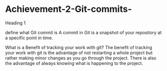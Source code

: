# Achievement-2-Git-commits-
Heading 1

define what Git commit is 
A commit in Git is a snapshot of your repository at a specific point in time. 

What is a Benefit of tracking your work with git?
The benefit of tracking your work with git is the advantage of not restarting a whole project but rather making minor changes as you go through the project. There is also the advantage of always knowing what is happening to the project.